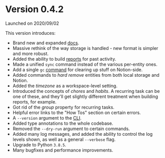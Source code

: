 # Version 0.4.2

Launched on 2020/09/02

This version introduces:

* Brand new and expanded [docs](https://jupiter-goals.readthedocs.io/).
* Massive rethink of the way storage is handled - new format is simpler and more robust.
* Added the ability to build [reports](../concepts/reporting.md) for past activity.
* Made a unified `sync` command instead of the various per-entity ones.
* Add a single `gc` [command](../concepts/garbage-collection.md) for clearing up stuff on Notion-side.
* Added commands to _hard remove_ entities from both local storage and Notion.
* Added the _timezone_ as a workspace-level setting.
* Introduced the concepts of _chores_ and _habits_. A recurring task can be one of these, and they'll get slightly
  different treatment when building reports, for example.
* Got rid of the _group_ property for recurring tasks.
* Helpful error links to the "How Tos" section on certain errors.
* A `--version` argument to the [CLI](../concepts/clients.md).
* Added type annotations to the whole codebase.
* Removed the `--dry-run` argument to certain commands.
* Added many log messages, and added the ability to control the log levels shown, as well as a general `--verbose` flag.
* Upgrade to Python `3.8.5`.
* Many bugfixes and performance improvements.
